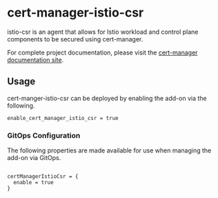 # cert-manager-istio-csr

istio-csr is an agent that allows for Istio workload and control plane components to be secured using cert-manager.

For complete project documentation, please visit the [cert-manager documentation site](https://cert-manager.io/docs/usage/istio/).

## Usage

cert-manger-istio-csr can be deployed by enabling the add-on via the following.

```hcl
enable_cert_manager_istio_csr = true
```

### GitOps Configuration

The following properties are made available for use when managing the add-on via GitOps.

```

certManagerIstioCsr = {
  enable = true
}
```
